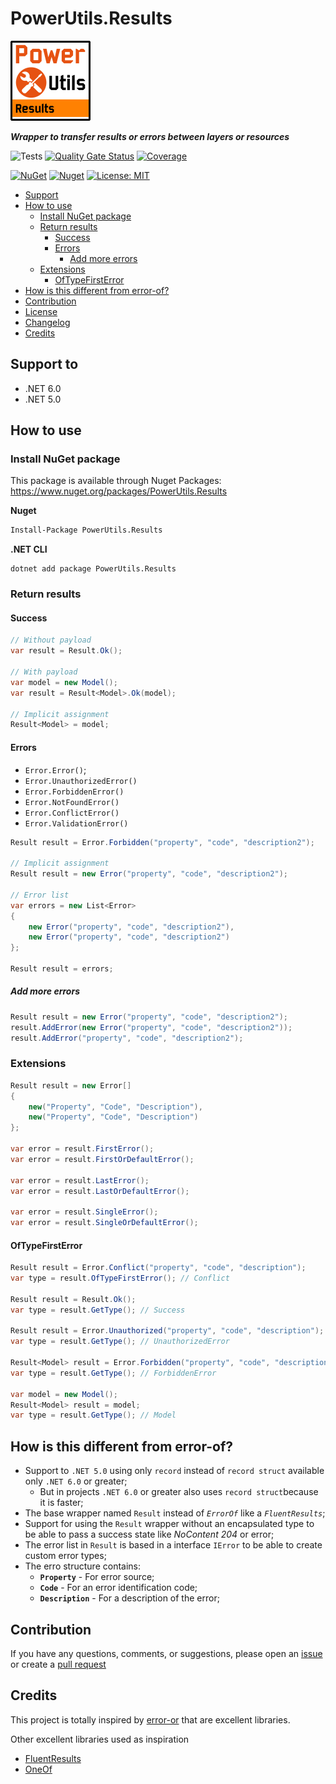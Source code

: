 # PowerUtils.Results

![Logo](https://raw.githubusercontent.com/TechNobre/PowerUtils.Results/main/assets/logo/logo_128x128.png)

***Wrapper to transfer results or errors between layers or resources***

![Tests](https://github.com/TechNobre/PowerUtils.Results/actions/workflows/tests.yml/badge.svg)
[![Quality Gate Status](https://sonarcloud.io/api/project_badges/measure?project=TechNobre_PowerUtils.Results&metric=alert_status)](https://sonarcloud.io/summary/new_code?id=TechNobre_PowerUtils.Results)
[![Coverage](https://sonarcloud.io/api/project_badges/measure?project=TechNobre_PowerUtils.Results&metric=coverage)](https://sonarcloud.io/summary/new_code?id=TechNobre_PowerUtils.Results)

[![NuGet](https://img.shields.io/nuget/v/PowerUtils.Results.svg)](https://www.nuget.org/packages/PowerUtils.Results)
[![Nuget](https://img.shields.io/nuget/dt/PowerUtils.Results.svg)](https://www.nuget.org/packages/PowerUtils.Results)
[![License: MIT](https://img.shields.io/github/license/TechNobre/PowerUtils.Results.svg)](https://github.com/TechNobre/PowerUtils.Results/blob/main/LICENSE)


- [Support](#support-to)
- [How to use](#how-to-use)
  - [Install NuGet package](#Installation)
  - [Return results](#return-results)
    - [Success](#return-results-success)
    - [Errors](#return-results-errors)
      - [Add more errors](#return-results-errors-add)
  - [Extensions](#return-extensions)
    - [OfTypeFirstError](#return-extensions-OfTypeFirstError)
- [How is this different from error-of?](#how-is-different)
- [Contribution](#contribution)
- [License](./LICENSE)
- [Changelog](./CHANGELOG.md)
- [Credits](#Credits)



## Support to <a name="support-to"></a>
- .NET 6.0
- .NET 5.0


## How to use <a name="how-to-use"></a>

### Install NuGet package <a name="Installation"></a>
This package is available through Nuget Packages: https://www.nuget.org/packages/PowerUtils.Results

**Nuget**
```bash
Install-Package PowerUtils.Results
```

**.NET CLI**
```
dotnet add package PowerUtils.Results
```



### Return results <a name="return-results"></a>

#### Success <a name="return-results-success"></a>
```csharp
// Without payload
var result = Result.Ok();

// With payload
var model = new Model();
var result = Result<Model>.Ok(model);

// Implicit assignment
Result<Model> = model;
```

#### Errors <a name="return-results-errors"></a>
- `Error.Error()`;
- `Error.UnauthorizedError()`
- `Error.ForbiddenError()`
- `Error.NotFoundError()`
- `Error.ConflictError()`
- `Error.ValidationError()`

```csharp
Result result = Error.Forbidden("property", "code", "description2");

// Implicit assignment
Result result = new Error("property", "code", "description2");

// Error list
var errors = new List<Error>
{
    new Error("property", "code", "description2"),
    new Error("property", "code", "description2")
};

Result result = errors;
```

##### Add more errors <a name="return-results-errors-add"></a>

```csharp
Result result = new Error("property", "code", "description2");
result.AddError(new Error("property", "code", "description2"));
result.AddError("property", "code", "description2");
```

### Extensions <a name="return-extensions"></a>

```csharp
Result result = new Error[]
{
    new("Property", "Code", "Description"),
    new("Property", "Code", "Description")
};

var error = result.FirstError();
var error = result.FirstOrDefaultError();

var error = result.LastError();
var error = result.LastOrDefaultError();

var error = result.SingleError();
var error = result.SingleOrDefaultError();
```

#### OfTypeFirstError <a name="return-extensions-OfTypeFirstError"></a>

```csharp
Result result = Error.Conflict("property", "code", "description");
var type = result.OfTypeFirstError(); // Conflict

Result result = Result.Ok();
var type = result.GetType(); // Success

Result result = Error.Unauthorized("property", "code", "description");
var type = result.GetType(); // UnauthorizedError

Result<Model> result = Error.Forbidden("property", "code", "description");
var type = result.GetType(); // ForbiddenError

var model = new Model();
Result<Model> result = model;
var type = result.GetType(); // Model
```



## How is this different from error-of? <a name="how-is-different"></a>

- Support to `.NET 5.0` using only `record` instead of `record struct` available only `.NET 6.0` or greater;
  - But in projects `.NET 6.0` or greater also uses `record struct`because it is faster;
- The base wrapper named `Result` instead of _`ErrorOf`_ like a _`FluentResults`_;
- Support for using the `Result` wrapper without an encapsulated type to be able to pass a success state like _NoContent 204_ or error;
- The error list in `Result` is based in a interface `IError` to be able to create custom error types;
- The erro structure contains:
  - __`Property`__ - For error source;
  - __`Code`__ - For an error identification code;
  - __`Description`__ - For a description of the error;



## Contribution <a name="contribution"></a>

If you have any questions, comments, or suggestions, please open an [issue](https://github.com/TechNobre/PowerUtils.Results/issues/new/choose) or create a [pull request](https://github.com/TechNobre/PowerUtils.Results/compare)



## Credits <a name="Credits"></a>

This project is totally inspired by [error-or](https://github.com/amantinband/error-or) that are excellent libraries.

Other excellent libraries used as inspiration
- [FluentResults](https://github.com/altmann/FluentResults)
- [OneOf](https://github.com/mcintyre321/OneOf)
